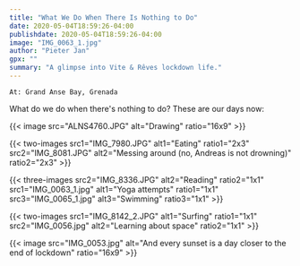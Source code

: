 ```yaml
---
title: "What We Do When There Is Nothing to Do"
date: 2020-05-04T18:59:26-04:00
publishdate: 2020-05-04T18:59:26-04:00
image: "IMG_0063_1.jpg"
author: "Pieter Jan"
gpx: ""
summary: "A glimpse into Vite & Rêves lockdown life."
---
```


`At: Grand Anse Bay, Grenada`

What do we do when there's nothing to do? These are our days now:

{{< image src="ALNS4760.JPG" alt="Drawing" ratio="16x9" >}}

{{< two-images src1="IMG_7980.JPG" alt1="Eating" ratio1="2x3" src2="IMG_8081.JPG" alt2="Messing around (no, Andreas is not drowning)" ratio2="2x3" >}}

{{< three-images src2="IMG_8336.JPG" alt2="Reading" ratio2="1x1" src1="IMG_0063_1.jpg" alt1="Yoga attempts" ratio1="1x1" src3="IMG_0065_1.jpg" alt3="Swimming" ratio3="1x1" >}}

{{< two-images src1="IMG_8142_2.JPG" alt1="Surfing" ratio1="1x1" src2="IMG_0056.jpg" alt2="Learning about space" ratio2="1x1" >}}

{{< image src="IMG_0053.jpg" alt="And every sunset is a day closer to the end of lockdown" ratio="16x9" >}}

